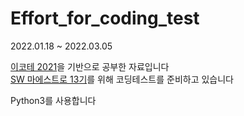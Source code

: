 # Effort_for_coding_test

<p>2022.01.18 ~ 2022.03.05</p>
<a href="https://www.youtube.com/watch?v=m-9pAwq1o3w&list=PLRx0vPvlEmdAghTr5mXQxGpHjWqSz0dgC">이코테 2021</a>을 기반으로 공부한 자료입니다<br />
<a href="https://swmaestro.org/sw/main/main.do">SW 마에스트로 13기</a>를 위해 코딩테스트를 준비하고 있습니다<br />

Python3를 사용합니다

